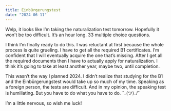 ```yaml
---
title: Einbürgerungstest
date: "2024-06-11"
---
```


Welp, it looks like I’m taking the naturalization test tomorrow. Hopefully it won't be too difficult. It’s an hour long. 33 multiple choice questions.

I think I’m finally ready to do this. I was reluctant at first because the whole process is quite grueling. I have to get all the required B1 certificates. I’m confident that I will eventually acquire the one that’s missing. After I get all the required documents then I have to actually apply for naturalization. I think it’s going to take at least another year, maybe two, until completion.

This wasn’t the way I planned 2024. I didn’t realize that studying for the B1 and the Einbürgerungstest would take up so much of my time. Speaking as a foreign person, the tests are difficult. And in my opinion, the speaking test is humiliating. But you have to do what you have to do. ¯\_(ツ)_/¯

I’m a little nervous, so wish me luck! 

